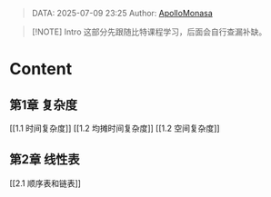 > DATA: 2025-07-09 23:25
> Author: [ApolloMonasa](https://github.com/ApolloMonasa)


> [!NOTE] Intro
> 这部分先跟随比特课程学习，后面会自行查漏补缺。



# Content
## 第1章 复杂度
[[1.1 时间复杂度]]
[[1.2 均摊时间复杂度]]
[[1.2 空间复杂度]]
## 第2章 线性表
[[2.1 顺序表和链表]]
